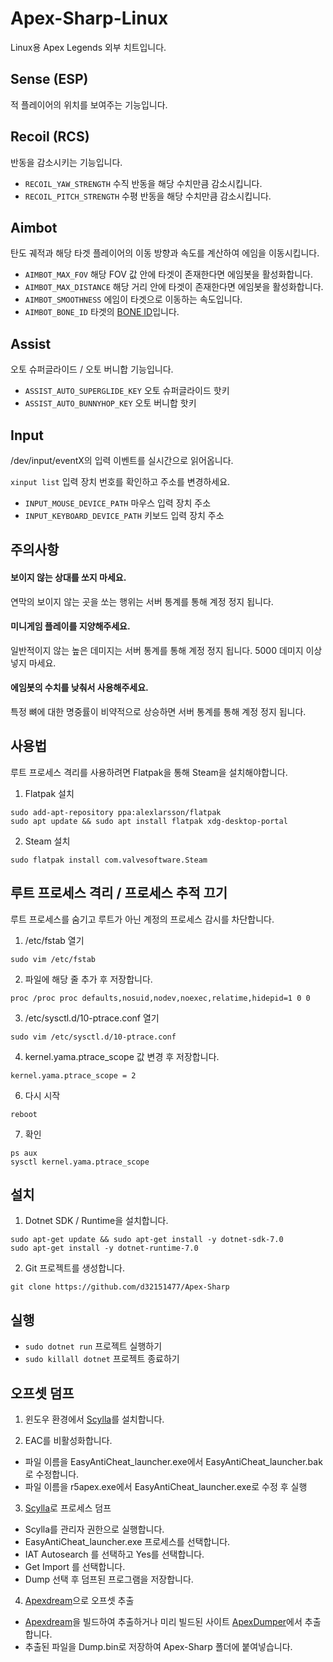 # Apex-Sharp-Linux
Linux용 Apex Legends 외부 치트입니다.

## Sense (ESP)
적 플레이어의 위치를 보여주는 기능입니다.

## Recoil (RCS)
반동을 감소시키는 기능입니다.

- ```RECOIL_YAW_STRENGTH``` 수직 반동을 해당 수치만큼 감소시킵니다.
- ```RECOIL_PITCH_STRENGTH``` 수평 반동을 해당 수치만큼 감소시킵니다.

## Aimbot
탄도 궤적과 해당 타겟 플레이어의 이동 방향과 속도를 계산하여 에임을 이동시킵니다.

- ```AIMBOT_MAX_FOV``` 해당 FOV 값 안에 타겟이 존재한다면 에임봇을 활성화합니다.
- ```AIMBOT_MAX_DISTANCE``` 해당 거리 안에 타겟이 존재한다면 에임봇을 활성화합니다.
- ```AIMBOT_SMOOTHNESS``` 에임이 타겟으로 이동하는 속도입니다.
- ```AIMBOT_BONE_ID``` 타겟의 [BONE ID]입니다. 

[BONE ID]: https://www.unknowncheats.me/wiki/Apex_Legends_Bones_and_Hitboxes

## Assist
오토 슈퍼글라이드 / 오토 버니합 기능입니다.

- ```ASSIST_AUTO_SUPERGLIDE_KEY``` 오토 슈퍼글라이드 핫키
- ```ASSIST_AUTO_BUNNYHOP_KEY``` 오토 버니합 핫키

## Input
/dev/input/eventX의 입력 이벤트를 실시간으로 읽어옵니다.

``` xinput list ``` 입력 장치 번호를 확인하고 주소를 변경하세요.

- ```INPUT_MOUSE_DEVICE_PATH``` 마우스 입력 장치 주소
- ```INPUT_KEYBOARD_DEVICE_PATH``` 키보드 입력 장치 주소

## 주의사항

#### 보이지 않는 상대를 쏘지 마세요.
연막의 보이지 않는 곳을 쏘는 행위는 서버 통계를 통해 계정 정지 됩니다.


#### 미니게임 플레이를 지양해주세요.
일반적이지 않는 높은 데미지는 서버 통계를 통해 계정 정지 됩니다. 5000 데미지 이상 넣지 마세요.


#### 에임봇의 수치를 낮춰서 사용해주세요.
특정 뼈에 대한 명중률이 비약적으로 상승하면 서버 통계를 통해 계정 정지 됩니다.  

## 사용법
루트 프로세스 격리를 사용하려면 Flatpak을 통해 Steam을 설치해야합니다.

1. Flatpak 설치
   
```console
sudo add-apt-repository ppa:alexlarsson/flatpak
sudo apt update && sudo apt install flatpak xdg-desktop-portal
```

2. Steam 설치
   
```console
sudo flatpak install com.valvesoftware.Steam
```

## 루트 프로세스 격리 / 프로세스 추적 끄기
루트 프로세스를 숨기고 루트가 아닌 계정의 프로세스 감시를 차단합니다.

1. /etc/fstab 열기

```console
sudo vim /etc/fstab
```

2. 파일에 해당 줄 추가 후 저장합니다.

```console 
proc /proc proc defaults,nosuid,nodev,noexec,relatime,hidepid=1 0 0
```

3. /etc/sysctl.d/10-ptrace.conf 열기

```console 
sudo vim /etc/sysctl.d/10-ptrace.conf
```

4. kernel.yama.ptrace_scope 값 변경 후 저장합니다.

```console
kernel.yama.ptrace_scope = 2
```

6. 다시 시작

``` reboot ```

7. 확인

```console
ps aux
sysctl kernel.yama.ptrace_scope
```

## 설치

1. Dotnet SDK / Runtime을 설치합니다.

```console
sudo apt-get update && sudo apt-get install -y dotnet-sdk-7.0
sudo apt-get install -y dotnet-runtime-7.0
```


2. Git 프로젝트를 생성합니다.

```console
git clone https://github.com/d32151477/Apex-Sharp
```

## 실행
- ```sudo dotnet run``` 프로젝트 실행하기
- ```sudo killall dotnet``` 프로젝트 종료하기

## 오프셋 덤프

1. 윈도우 환경에서 [Scylla]를 설치합니다. 

2. EAC를 비활성화합니다.

- 파일 이름을 EasyAntiCheat_launcher.exe에서 EasyAntiCheat_launcher.bak로 수정합니다.
- 파일 이름을 r5apex.exe에서 EasyAntiCheat_launcher.exe로 수정 후 실행

3. [Scylla]로 프로세스 덤프
   
- Scylla를 관리자 권한으로 실행합니다.
- EasyAntiCheat_launcher.exe 프로세스를 선택합니다.
- IAT Autosearch 를 선택하고 Yes를 선택합니다.
- Get Import 를 선택합니다.
- Dump 선택 후 덤프된 프로그램을 저장합니다.

4. [Apexdream]으로 오프셋 추출

- [Apexdream]을 빌드하여 추출하거나 미리 빌드된 사이트 [ApexDumper]에서 추출합니다.  
- 추출된 파일을 Dump.bin로 저장하여 Apex-Sharp 폴더에 붙여넣습니다.

[Apexdream]: https://github.com/CasualX/apexdream/tree/master/offsets
[ApexDumper]: https://casualhacks.net/apexdream/apexdumper.html
[Scylla]: https://github.com/scylladb/scylladb
